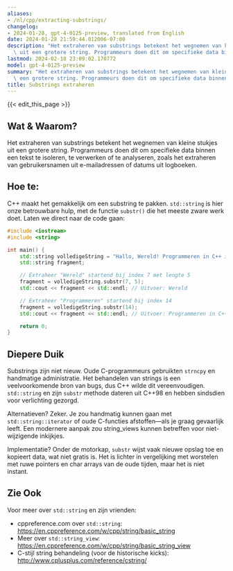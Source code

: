 ```yaml
---
aliases:
- /nl/cpp/extracting-substrings/
changelog:
- 2024-01-28, gpt-4-0125-preview, translated from English
date: 2024-01-28 21:59:44.012006-07:00
description: "Het extraheren van substrings betekent het wegnemen van kleine stukjes\
  \ uit een grotere string. Programmeurs doen dit om specifieke data binnen een tekst\u2026"
lastmod: 2024-02-18 23:09:02.170772
model: gpt-4-0125-preview
summary: "Het extraheren van substrings betekent het wegnemen van kleine stukjes uit\
  \ een grotere string. Programmeurs doen dit om specifieke data binnen een tekst\u2026"
title: Substrings extraheren
---
```


{{< edit_this_page >}}

## Wat & Waarom?

Het extraheren van substrings betekent het wegnemen van kleine stukjes uit een grotere string. Programmeurs doen dit om specifieke data binnen een tekst te isoleren, te verwerken of te analyseren, zoals het extraheren van gebruikersnamen uit e-mailadressen of datums uit logboeken.

## Hoe te:

C++ maakt het gemakkelijk om een substring te pakken. `std::string` is hier onze betrouwbare hulp, met de functie `substr()` die het meeste zware werk doet. Laten we direct naar de code gaan:

```C++
#include <iostream>
#include <string>

int main() {
    std::string volledigeString = "Hallo, Wereld! Programmeren in C++ is leuk.";
    std::string fragment;

    // Extraheer "Wereld" startend bij index 7 met lengte 5
    fragment = volledigeString.substr(7, 5);
    std::cout << fragment << std::endl; // Uitvoer: Wereld

    // Extraheer "Programmeren" startend bij index 14
    fragment = volledigeString.substr(14);
    std::cout << fragment << std::endl; // Uitvoer: Programmeren in C++ is leuk.

    return 0;
}
```

## Diepere Duik

Substrings zijn niet nieuw. Oude C-programmeurs gebruikten `strncpy` en handmatige administratie. Het behandelen van strings is een veelvoorkomende bron van bugs, dus C++ wilde dit vereenvoudigen. `std::string` en zijn `substr` methode dateren uit C++98 en hebben sindsdien voor verlichting gezorgd.

Alternatieven? Zeker. Je zou handmatig kunnen gaan met `std::string::iterator` of oude C-functies afstoffen—als je graag gevaarlijk leeft. Een modernere aanpak zou string_views kunnen betreffen voor niet-wijzigende inkijkjes.

Implementatie? Onder de motorkap, `substr` wijst vaak nieuwe opslag toe en kopieert data, wat niet gratis is. Het is lichter in vergelijking met worstelen met ruwe pointers en char arrays van de oude tijden, maar het is niet instant.

## Zie Ook

Voor meer over `std::string` en zijn vrienden:
- cppreference.com over `std::string`: https://en.cppreference.com/w/cpp/string/basic_string
- Meer over `std::string_view`: https://en.cppreference.com/w/cpp/string/basic_string_view
- C-stijl string behandeling (voor de historische kicks): http://www.cplusplus.com/reference/cstring/
